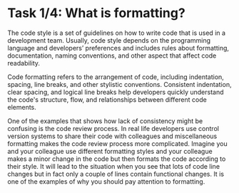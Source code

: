 # Task 1/4: What is formatting?

The code style is a set of guidelines on how to write code that is used in a development team. 
Usually, code style depends on the programming language and developers’ preferences and includes rules about formatting,
documentation, naming conventions, and other aspect that affect code readability.

Code formatting refers to the arrangement of code, including indentation, spacing, line breaks, and other stylistic conventions.
Consistent indentation, clear spacing, and logical line breaks help developers quickly understand the code's structure,
flow, and relationships between different code elements.

One of the examples that shows how lack of consistency might be confusing is the code review process.
In real life developers use control version systems to share their code with colleagues and miscellaneous formatting
makes the code review process more complicated.
Imagine you and your colleague use different formatting styles and your colleague makes a minor change in the code but
then formats the code according to their style.
It will lead to the situation when you see that lots of code line changes but in fact only a couple of lines contain functional changes.
It is one of the examples of why you should pay attention to formatting. 
